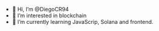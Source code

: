 - 👋 Hi, I’m @DiegoCR94
- 👀 I’m interested in blockchain
- 🌱 I’m currently learning JavaScrip, Solana and frontend.
